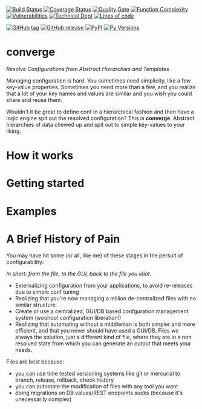 [![Build Status](https://travis-ci.org/drewboswell/converge.svg?branch=master)](https://travis-ci.org/drewboswell/converge)
[![Coverage Status](https://coveralls.io/repos/github/drewboswell/converge/badge.svg?branch=master)](https://coveralls.io/github/drewboswell/converge?branch=master)
[![Quality Gate](https://sonarqube.com/api/badges/gate?key=drewboswell_converge)](https://sonarqube.com/dashboard/index/drewboswell_converge)
[![Function Complexity](https://sonarqube.com/api/badges/measure?key=drewboswell_converge&metric=function_complexity)](https://sonarqube.com/dashboard/index/drewboswell_converge)
[![Vulnerabilities](https://sonarqube.com/api/badges/measure?key=drewboswell_converge&metric=vulnerabilities)](https://sonarqube.com/dashboard/index/drewboswell_converge)
[![Technical Dept](https://sonarqube.com/api/badges/measure?key=drewboswell_converge&metric=sqale_debt_ratio)](https://sonarqube.com/dashboard/index/drewboswell_converge)
[![Lines of code](https://sonarqube.com/api/badges/measure?key=drewboswell_converge&metric=ncloc)](https://sonarqube.com/dashboard/index/drewboswell_converge)

[![GitHub tag](https://img.shields.io/github/tag/drewboswell/converge.svg)]()
[![GitHub release](https://img.shields.io/github/release/drewboswell/converge.svg)]()
[![PyPI](https://img.shields.io/pypi/v/pyconverge.svg)]()
[![Py Versions](https://img.shields.io/pypi/pyversions/pyconverge.svg)](https://pypi.python.org/pypi/pyconverge/)

# converge
*Resolve Configurations from Abstract Hierarchies and Templates*

Managing configuration is hard. You sometimes need simplicity, like a few key-value properties. Sometimes you need more than a few, and you realize that a lot of your key names and values are similar and you wish you could share and reuse them. 

Wouldn't it be great to define conf in a hierarchical fashion and then have a logic engine spit out the resolved configuration? This is **converge**. Abstract hierarchies of data chewed up and spit out to simple key-values to your liking.

# How it works

# Getting started

# Examples

# A Brief History of Pain
You may have hit some (or all, like me) of these stages in the persuit of configurability:

*In short: from the file, to the GUI, back to the file you idiot.*
* Externalizing configuration from your applications, to avoid re-releases due to simple conf tuning
* Realizing that you're now managing a million de-centralized files with no similar structure
* Create or use a centralized, GUI/DB based confguration management system (woohoo! configuration liberation!)
* Realizing that automating without a middleman is both simpler and more efficient, and that you never should have used a GUI/DB. Files we always the solution, just a different kind of file, where they are in a non resolved state from which you can generate an output that meets your needs.

Files are best because:
* you can use time tested versioning systems like git or mercurial to branch, release, rollback, check history
* you can automate the modification of files with any tool you want
* doing migrations on DB values/REST endpoints sucks (because it's unecessarily complex)
